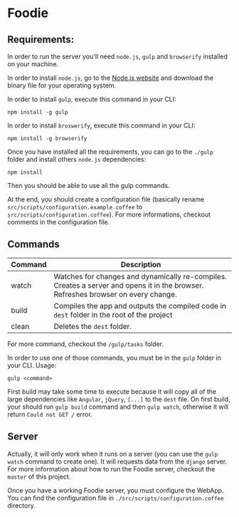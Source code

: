 # Foodie

## Requirements:

In order to run the server you'll need `node.js`, `gulp` and `browserify` installed on your machine.

In order to install `node.js`, go to the [Node.js website](https://nodejs.org/en/) and download the binary file for your operating system.

In order to install `gulp`, execute this command in your CLI:

    npm install -g gulp

In order to install `broswerify`, execute this command in your CLI:

    npm install -g browserify

Once you have installed all the requirements, you can go to the `./gulp` folder and install others `node.js` dependencies:

    npm install

Then you should be able to use all the gulp commands.

At the end, you should create a configuration file (basically rename `src/scripts/configuration.example.coffee` to `src/scripts/configuration.coffee`). For more informations, checkout comments in the configuration file.

## Commands

| Command | Description |
|---------|-------------|
| watch   | Watches for changes and dynamically re-compiles. Creates a server and opens it in the browser. Refreshes browser on every change. |
| build   | Compiles the app and outputs the compiled code in `dest` folder in the root of the project |
| clean   | Deletes the `dest` folder. |

For more command, checkout the `/gulp/tasks` folder.

In order to use one of those commands, you must be in the `gulp` folder in your CLI. Usage:

    gulp <command>

First build may take some time to execute because it will copy all of the large dependencies like `Angular`, `jQuery`, `[...]` to the `dest` file. On first build, your should run `gulp build` command and then `gulp watch`, otherwise it will return `Could not GET /` error.

## Server

Actually, it will only work when it runs on a server (you can use the `gulp watch` command to create one). It will requests data from the `django` server. For more information about how to run the Foodie server, checkout the `master` of this project.

Once you have a working Foodie server, you must configure the WebApp. You can find the configuration file in `./src/scripts/configuration.coffee` directory.
